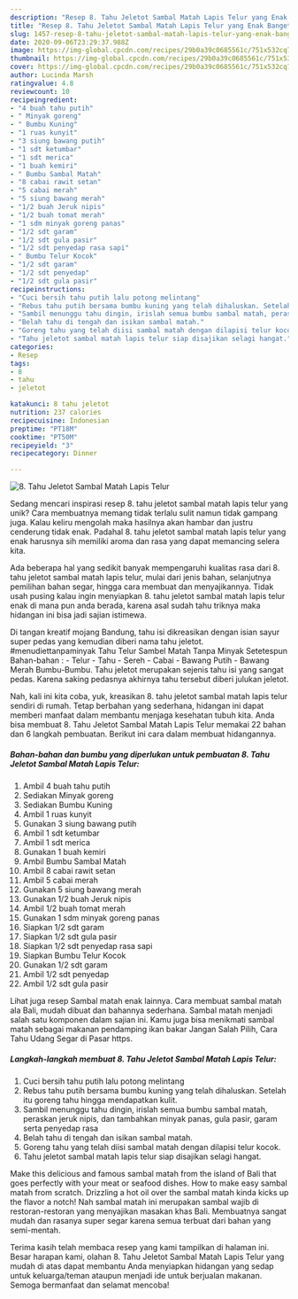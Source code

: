 ```yaml
---
description: "Resep 8. Tahu Jeletot Sambal Matah Lapis Telur yang Enak Banget"
title: "Resep 8. Tahu Jeletot Sambal Matah Lapis Telur yang Enak Banget"
slug: 1457-resep-8-tahu-jeletot-sambal-matah-lapis-telur-yang-enak-banget
date: 2020-09-06T23:29:37.988Z
image: https://img-global.cpcdn.com/recipes/29b0a39c0685561c/751x532cq70/8-tahu-jeletot-sambal-matah-lapis-telur-foto-resep-utama.jpg
thumbnail: https://img-global.cpcdn.com/recipes/29b0a39c0685561c/751x532cq70/8-tahu-jeletot-sambal-matah-lapis-telur-foto-resep-utama.jpg
cover: https://img-global.cpcdn.com/recipes/29b0a39c0685561c/751x532cq70/8-tahu-jeletot-sambal-matah-lapis-telur-foto-resep-utama.jpg
author: Lucinda Marsh
ratingvalue: 4.8
reviewcount: 10
recipeingredient:
- "4 buah tahu putih"
- " Minyak goreng"
- " Bumbu Kuning"
- "1 ruas kunyit"
- "3 siung bawang putih"
- "1 sdt ketumbar"
- "1 sdt merica"
- "1 buah kemiri"
- " Bumbu Sambal Matah"
- "8 cabai rawit setan"
- "5 cabai merah"
- "5 siung bawang merah"
- "1/2 buah Jeruk nipis"
- "1/2 buah tomat merah"
- "1 sdm minyak goreng panas"
- "1/2 sdt garam"
- "1/2 sdt gula pasir"
- "1/2 sdt penyedap rasa sapi"
- " Bumbu Telur Kocok"
- "1/2 sdt garam"
- "1/2 sdt penyedap"
- "1/2 sdt gula pasir"
recipeinstructions:
- "Cuci bersih tahu putih lalu potong melintang"
- "Rebus tahu putih bersama bumbu kuning yang telah dihaluskan. Setelah itu goreng tahu hingga mendapatkan kulit."
- "Sambil menunggu tahu dingin, irislah semua bumbu sambal matah, peraskan jeruk nipis, dan tambahkan minyak panas, gula pasir, garam serta penyedap rasa"
- "Belah tahu di tengah dan isikan sambal matah."
- "Goreng tahu yang telah diisi sambal matah dengan dilapisi telur kocok."
- "Tahu jeletot sambal matah lapis telur siap disajikan selagi hangat."
categories:
- Resep
tags:
- 8
- tahu
- jeletot

katakunci: 8 tahu jeletot 
nutrition: 237 calories
recipecuisine: Indonesian
preptime: "PT18M"
cooktime: "PT50M"
recipeyield: "3"
recipecategory: Dinner

---
```



![8. Tahu Jeletot Sambal Matah Lapis Telur](https://img-global.cpcdn.com/recipes/29b0a39c0685561c/751x532cq70/8-tahu-jeletot-sambal-matah-lapis-telur-foto-resep-utama.jpg)

Sedang mencari inspirasi resep 8. tahu jeletot sambal matah lapis telur yang unik? Cara membuatnya memang tidak terlalu sulit namun tidak gampang juga. Kalau keliru mengolah maka hasilnya akan hambar dan justru cenderung tidak enak. Padahal 8. tahu jeletot sambal matah lapis telur yang enak harusnya sih memiliki aroma dan rasa yang dapat memancing selera kita.

Ada beberapa hal yang sedikit banyak mempengaruhi kualitas rasa dari 8. tahu jeletot sambal matah lapis telur, mulai dari jenis bahan, selanjutnya pemilihan bahan segar, hingga cara membuat dan menyajikannya. Tidak usah pusing kalau ingin menyiapkan 8. tahu jeletot sambal matah lapis telur enak di mana pun anda berada, karena asal sudah tahu triknya maka hidangan ini bisa jadi sajian istimewa.

Di tangan kreatif mojang Bandung, tahu isi dikreasikan dengan isian sayur super pedas yang kemudian diberi nama tahu jeletot. #menudiettanpaminyak Tahu Telur Sambel Matah Tanpa Minyak Setetespun Bahan-bahan : - Telur - Tahu - Sereh - Cabai - Bawang Putih - Bawang Merah Bumbu-Bumbu. Tahu jeletot merupakan sejenis tahu isi yang sangat pedas. Karena saking pedasnya akhirnya tahu tersebut diberi julukan jeletot.


Nah, kali ini kita coba, yuk, kreasikan 8. tahu jeletot sambal matah lapis telur sendiri di rumah. Tetap berbahan yang sederhana, hidangan ini dapat memberi manfaat dalam membantu menjaga kesehatan tubuh kita. Anda bisa membuat 8. Tahu Jeletot Sambal Matah Lapis Telur memakai 22 bahan dan 6 langkah pembuatan. Berikut ini cara dalam membuat hidangannya.

<!--inarticleads1-->

##### Bahan-bahan dan bumbu yang diperlukan untuk pembuatan 8. Tahu Jeletot Sambal Matah Lapis Telur:

1. Ambil 4 buah tahu putih
1. Sediakan  Minyak goreng
1. Sediakan  Bumbu Kuning
1. Ambil 1 ruas kunyit
1. Gunakan 3 siung bawang putih
1. Ambil 1 sdt ketumbar
1. Ambil 1 sdt merica
1. Gunakan 1 buah kemiri
1. Ambil  Bumbu Sambal Matah
1. Ambil 8 cabai rawit setan
1. Ambil 5 cabai merah
1. Gunakan 5 siung bawang merah
1. Gunakan 1/2 buah Jeruk nipis
1. Ambil 1/2 buah tomat merah
1. Gunakan 1 sdm minyak goreng panas
1. Siapkan 1/2 sdt garam
1. Siapkan 1/2 sdt gula pasir
1. Siapkan 1/2 sdt penyedap rasa sapi
1. Siapkan  Bumbu Telur Kocok
1. Gunakan 1/2 sdt garam
1. Ambil 1/2 sdt penyedap
1. Ambil 1/2 sdt gula pasir


Lihat juga resep Sambal matah enak lainnya. Cara membuat sambal matah ala Bali, mudah dibuat dan bahannya sederhana. Sambal matah menjadi salah satu komponen dalam sajian ini. Kamu juga bisa menikmati sambal matah sebagai makanan pendamping ikan bakar Jangan Salah Pilih, Cara Tahu Udang Segar di Pasar https. 

<!--inarticleads2-->

##### Langkah-langkah membuat 8. Tahu Jeletot Sambal Matah Lapis Telur:

1. Cuci bersih tahu putih lalu potong melintang
1. Rebus tahu putih bersama bumbu kuning yang telah dihaluskan. Setelah itu goreng tahu hingga mendapatkan kulit.
1. Sambil menunggu tahu dingin, irislah semua bumbu sambal matah, peraskan jeruk nipis, dan tambahkan minyak panas, gula pasir, garam serta penyedap rasa
1. Belah tahu di tengah dan isikan sambal matah.
1. Goreng tahu yang telah diisi sambal matah dengan dilapisi telur kocok.
1. Tahu jeletot sambal matah lapis telur siap disajikan selagi hangat.


Make this delicious and famous sambal matah from the island of Bali that goes perfectly with your meat or seafood dishes. How to make easy sambal matah from scratch. Drizzling a hot oil over the sambal matah kinda kicks up the flavor a notch! Nah sambal matah ini merupakan sambal wajib di restoran-restoran yang menyajikan masakan khas Bali. Membuatnya sangat mudah dan rasanya super segar karena semua terbuat dari bahan yang semi-mentah. 

Terima kasih telah membaca resep yang kami tampilkan di halaman ini. Besar harapan kami, olahan 8. Tahu Jeletot Sambal Matah Lapis Telur yang mudah di atas dapat membantu Anda menyiapkan hidangan yang sedap untuk keluarga/teman ataupun menjadi ide untuk berjualan makanan. Semoga bermanfaat dan selamat mencoba!
